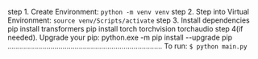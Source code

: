 step 1. Create Environment: ```python -m venv venv```
step 2. Step into Virtual Environment: ```source venv/Scripts/activate```
step 3. Install dependencies
pip install transformers
pip install torch torchvision torchaudio
step 4(if needed). Upgrade your pip: python.exe -m pip install --upgrade pip
............................................................................
To run: ```$ python main.py```